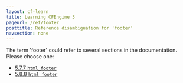 ```yaml
---
layout: cf-learn
title: Learning CFEngine 3
pageurl: /ref/footer
posttitle: Reference disambiguation for 'footer'
navsection: none
---
```


The term 'footer' could refer to several sections in the documentation. Please choose one:

- [5.7.7 <code>html_footer</code>](https://cfengine.com/manuals/cf3-reference#html_footer-in-knowledge)
- [5.8.8 <code>html_footer</code>](https://cfengine.com/manuals/cf3-reference#html_footer-in-reporter)
